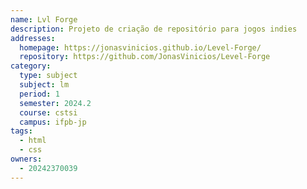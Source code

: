 ```yaml
---
name: Lvl Forge
description: Projeto de criação de repositório para jogos indies
addresses:
  homepage: https://jonasvinicios.github.io/Level-Forge/
  repository: https://github.com/JonasVinicios/Level-Forge
category:
  type: subject
  subject: lm
  period: 1
  semester: 2024.2
  course: cstsi
  campus: ifpb-jp
tags:
  - html
  - css
owners:
  - 20242370039
---
```

